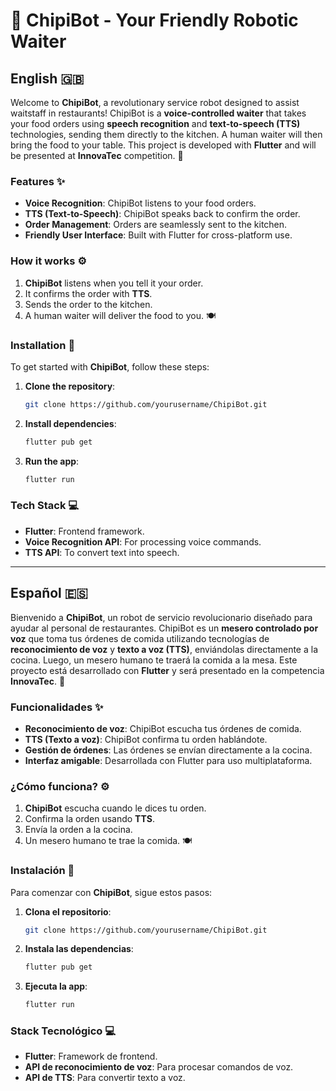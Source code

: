 
# 🤖 ChipiBot - Your Friendly Robotic Waiter

## English 🇬🇧

Welcome to **ChipiBot**, a revolutionary service robot designed to assist waitstaff in restaurants! ChipiBot is a **voice-controlled waiter** that takes your food orders using **speech recognition** and **text-to-speech (TTS)** technologies, sending them directly to the kitchen. A human waiter will then bring the food to your table. This project is developed with **Flutter** and will be presented at **InnovaTec** competition. 🚀

### Features ✨
- **Voice Recognition**: ChipiBot listens to your food orders.
- **TTS (Text-to-Speech)**: ChipiBot speaks back to confirm the order.
- **Order Management**: Orders are seamlessly sent to the kitchen.
- **Friendly User Interface**: Built with Flutter for cross-platform use.
  
### How it works ⚙️
1. **ChipiBot** listens when you tell it your order.
2. It confirms the order with **TTS**.
3. Sends the order to the kitchen.
4. A human waiter will deliver the food to you. 🍽️

### Installation 📲
To get started with **ChipiBot**, follow these steps:

1. **Clone the repository**:
   ```bash
   git clone https://github.com/yourusername/ChipiBot.git
   ```
2. **Install dependencies**:
   ```bash
   flutter pub get
   ```
3. **Run the app**:
   ```bash
   flutter run
   ```

### Tech Stack 💻
- **Flutter**: Frontend framework.
- **Voice Recognition API**: For processing voice commands.
- **TTS API**: To convert text into speech.

---

## Español 🇪🇸

Bienvenido a **ChipiBot**, un robot de servicio revolucionario diseñado para ayudar al personal de restaurantes. ChipiBot es un **mesero controlado por voz** que toma tus órdenes de comida utilizando tecnologías de **reconocimiento de voz** y **texto a voz (TTS)**, enviándolas directamente a la cocina. Luego, un mesero humano te traerá la comida a la mesa. Este proyecto está desarrollado con **Flutter** y será presentado en la competencia **InnovaTec**. 🚀

### Funcionalidades ✨
- **Reconocimiento de voz**: ChipiBot escucha tus órdenes de comida.
- **TTS (Texto a voz)**: ChipiBot confirma tu orden hablándote.
- **Gestión de órdenes**: Las órdenes se envían directamente a la cocina.
- **Interfaz amigable**: Desarrollada con Flutter para uso multiplataforma.

### ¿Cómo funciona? ⚙️
1. **ChipiBot** escucha cuando le dices tu orden.
2. Confirma la orden usando **TTS**.
3. Envía la orden a la cocina.
4. Un mesero humano te trae la comida. 🍽️

### Instalación 📲
Para comenzar con **ChipiBot**, sigue estos pasos:

1. **Clona el repositorio**:
   ```bash
   git clone https://github.com/yourusername/ChipiBot.git
   ```
2. **Instala las dependencias**:
   ```bash
   flutter pub get
   ```
3. **Ejecuta la app**:
   ```bash
   flutter run
   ```

### Stack Tecnológico 💻
- **Flutter**: Framework de frontend.
- **API de reconocimiento de voz**: Para procesar comandos de voz.
- **API de TTS**: Para convertir texto a voz.
